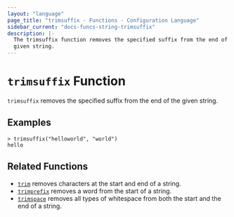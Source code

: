 ```yaml
---
layout: "language"
page_title: "trimsuffix - Functions - Configuration Language"
sidebar_current: "docs-funcs-string-trimsuffix"
description: |-
  The trimsuffix function removes the specified suffix from the end of a
  given string.
---
```


# `trimsuffix` Function

`trimsuffix` removes the specified suffix from the end of the given string.

## Examples

```
> trimsuffix("helloworld", "world")
hello
```

## Related Functions

- [`trim`](./trim.html) removes characters at the start and end of a string.
- [`trimprefix`](./trimprefix.html) removes a word from the start of a string.
- [`trimspace`](./trimspace.html) removes all types of whitespace from
  both the start and the end of a string.
